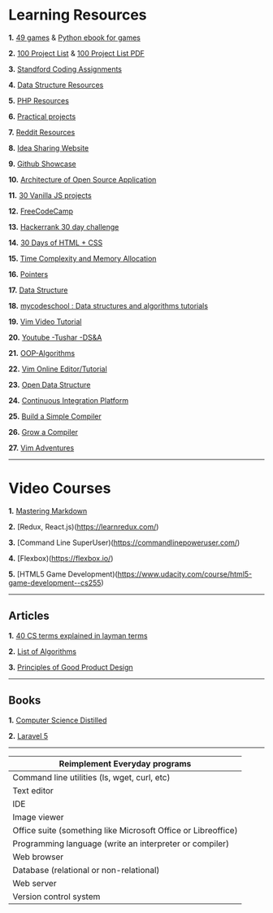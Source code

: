 # Learning Resources

**1.** [49 games](http://inventwithpython.com/blog/2012/02/20/i-need-practice-programming-49-ideas-for-game-clones-to-code/) &  [Python ebook for games](http://inventwithpython.com/inventwithpython_3rd.pdf)

**2.** [100 Project List](http://www.dreamincode.net/forums/topic/78802-martyr2s-mega-project-ideas-list/) & 
[100 Project List PDF](http://bgmit.com/alex/wp-content/uploads/2015/11/dreamincode.net-Martyr2s-Mega-Project-Ideas-List.pdf)

**3.** [Standford Coding Assignments](http://nifty.stanford.edu/)

**4.** [Data Structure Resources](https://hackr.io/tutorials/learn-data-structures-algorithms)

**5.** [PHP Resources](https://hackr.io/tutorials/learn-php)

**6.** [Practical projects](https://github.com/karan/Projects)

**7.** [Reddit Resources](https://www.reddit.com/r/learnprogramming/wiki/faq#wiki_where_can_i_find_practice_exercises_and_project_ideas.3F)

**8.** [Idea Sharing Website](http://www.ideamachine.io/)

**9.** [Github Showcase](https://github.com/showcases)

**10.** [Architecture of Open Source Application](http://aosabook.org/en/index.html)

**11.** [30 Vanilla JS projects](https://javascript30.com/)

**12.** [FreeCodeCamp](https://www.freecodecamp.org/)

**13.** [Hackerrank 30 day challenge](https://www.hackerrank.com/domains/tutorials/30-days-of-code)

**14.** [30 Days of HTML + CSS](https://www.youtube.com/playlist?list=PLgGbWId6zgaWZkPFI4Sc9QXDmmOWa1v5F)

**15.** [Time Complexity and Memory Allocation](https://www.youtube.com/user/mycodeschool/videos?flow=grid&view=1)

**16.** [Pointers](https://www.youtube.com/playlist?list=PL2_aWCzGMAwLZp6LMUKI3cc7pgGsasm2_)

**17.** [Data Structure](https://www.youtube.com/playlist?list=PL2_aWCzGMAwI3W_JlcBbtYTwiQSsOTa6P)

**18.** [mycodeschool : Data structures and algorithms tutorials](https://www.youtube.com/user/mycodeschool/videos)

**19.** [Vim Video Tutorial](http://derekwyatt.org/vim/tutorials/index.html)

**20.** [Youtube -Tushar -DS&A](https://www.youtube.com/user/tusharroy2525/videos)

**21.** [OOP-Algorithms](http://oopweb.com/Algorithms/Documents/PLDS210/VolumeFrames.html)

**22.** [Vim Online Editor/Tutorial](https://vimtutorplus.herokuapp.com/exercise/1)

**23.** [Open Data Structure](http://opendatastructures.org/)

**24.** [Continuous Integration Platform](https://www.subtle.press/course/poor-mans-ci)

**25.** [Build a Simple Compiler](https://ruslanspivak.com/lsbasi-part1/)

**26.** [Grow a Compiler](http://www.cs.dartmouth.edu/~mckeeman/cs48/mxcom/gem/html/GrowingCompiler.html)

**27.** [Vim Adventures](https://vim-adventures.com/)

-------
# Video Courses

**1.** [Mastering Markdown](https://masteringmarkdown.com/)

**2.** [Redux, React.js)(https://learnredux.com/)

**3.** [Command Line SuperUser)(https://commandlinepoweruser.com/)

**4.** [Flexbox)(https://flexbox.io/)

**5.** [HTML5 Game Development)(https://www.udacity.com/course/html5-game-development--cs255)

-------
## Articles

**1.** [40 CS terms explained in layman terms](http://carlcheo.com/compsci)

**2.** [List of Algorithms](https://www.wikiwand.com/en/List_of_algorithms)

**3.** [Principles of Good Product Design](https://stephenhaunts.com/2013/12/11/dieter-rams-10-principles-of-good-product-design/)

-------
## Books

**1.** [Computer Science Distilled](https://www.amazon.com/Computer-Science-Distilled-Computational-Problems/dp/0997316004)

**2.** [Laravel 5](https://www.tutorialspoint.com/laravel/laravel_tutorial.pdf)

-------

| Reimplement Everyday programs                                 |
|---------------------------------------------------------------|
| Command line utilities (ls, wget, curl, etc)                  |
| Text editor                                                   |
| IDE                                                           |
| Image viewer                                                  |
| Office suite (something like Microsoft Office or Libreoffice) |
| Programming language (write an interpreter or compiler)       |
| Web browser                                                   |
| Database (relational or non-relational)                       |
| Web server                                                    |
| Version control system                                        |


